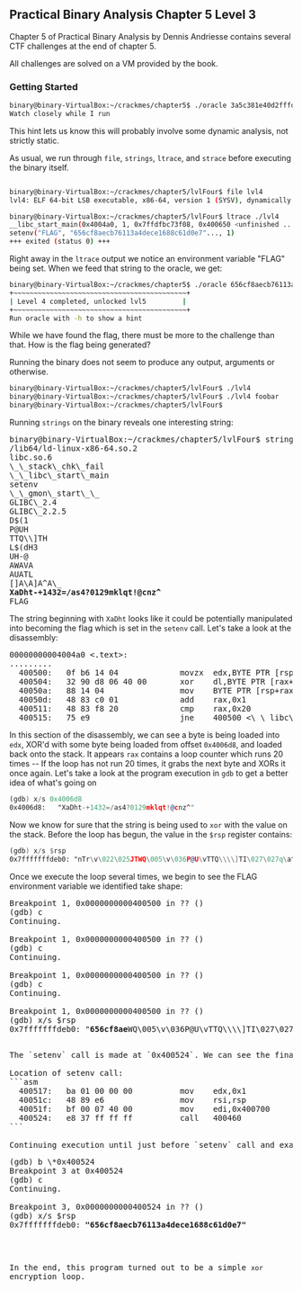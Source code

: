 ## Practical Binary Analysis Chapter 5 Level 3

Chapter 5 of Practical Binary Analysis by Dennis Andriesse contains several CTF challenges at the end of chapter 5.

All challenges are solved on a VM provided by the book.

### Getting Started

```bash
binary@binary-VirtualBox:~/crackmes/chapter5$ ./oracle 3a5c381e40d2fffd95ba4452a0fb4a40 -h
Watch closely while I run
```

This hint lets us know this will probably involve some dynamic analysis, not strictly static.

As usual, we run through `file`, `strings`, `ltrace`, and `strace` before executing the binary itself.


```bash

binary@binary-VirtualBox:~/crackmes/chapter5/lvlFour$ file lvl4
lvl4: ELF 64-bit LSB executable, x86-64, version 1 (SYSV), dynamically linked, interpreter /lib64/ld-linux-x86-64.so.2, for GNU/Linux 2.6.32, BuildID[sha1]=f8785d89a1f11e7b413c08c6176ad1ed7b95ca08, stripped

binary@binary-VirtualBox:~/crackmes/chapter5/lvlFour$ ltrace ./lvl4
__libc_start_main(0x4004a0, 1, 0x7ffdfbc73f08, 0x400650 <unfinished ...>
setenv("FLAG", "656cf8aecb76113a4dece1688c61d0e7"..., 1)                                      = 0
+++ exited (status 0) +++
```

Right away in the `ltrace` output we notice an environment variable "FLAG" being set. When we feed that string to the oracle, we get:

```bash
binary@binary-VirtualBox:~/crackmes/chapter5$ ./oracle 656cf8aecb76113a4dece1688c61d0e7
+~~~~~~~~~~~~~~~~~~~~~~~~~~~~~~~~~~~~~~~~~~~+
| Level 4 completed, unlocked lvl5         |
+~~~~~~~~~~~~~~~~~~~~~~~~~~~~~~~~~~~~~~~~~~~+
Run oracle with -h to show a hint
```

While we have found the flag, there must be more to the challenge than that. How is the flag being generated?

Running the binary does not seem to produce any output, arguments or otherwise.

```bash
binary@binary-VirtualBox:~/crackmes/chapter5/lvlFour$ ./lvl4
binary@binary-VirtualBox:~/crackmes/chapter5/lvlFour$ ./lvl4 foobar
binary@binary-VirtualBox:~/crackmes/chapter5/lvlFour$ 
```

Running `strings` on the binary reveals one interesting string:

<pre>
binary@binary-VirtualBox:~/crackmes/chapter5/lvlFour$ strings lvl4
/lib64/ld-linux-x86-64.so.2
libc.so.6
\_\_stack\_chk\_fail
\_\_libc\_start\_main
setenv
\_\_gmon\_start\_\_
GLIBC\_2.4
GLIBC\_2.2.5
D$(1
P@UH
TTQ\\]TH
L$(dH3
UH-@
AWAVA
AUATL
[]A\A]A^A\_
<b>XaDht-+1432=/as4?0129mklqt!@cnz^</b>
FLAG
</pre>

The string beginning with `XaDht` looks like it could be potentially manipulated into becoming the flag which is set in the `setenv` call. Let's take a look at the disassembly:

<pre>
00000000004004a0 <.text>:
.........
  400500:	0f b6 14 04          	movzx  edx,BYTE PTR [rsp+rax\*1]
  400504:	32 90 d8 06 40 00    	xor    dl,BYTE PTR [rax+0x4006d8]
  40050a:	88 14 04             	mov    BYTE PTR [rsp+rax\*1],dl
  40050d:	48 83 c0 01          	add    rax,0x1
  400511:	48 83 f8 20          	cmp    rax,0x20
  400515:	75 e9                	jne    400500 <\_\_libc\_start\_main@plt+0x80>
</pre>

In this section of the disassembly, we can see a byte is being loaded into `edx`, XOR'd with some byte being loaded from offset `0x4006d8`, and loaded back onto the stack. It appears `rax` contains a loop counter which runs 20 times -- If the loop has not run 20 times, it grabs the next byte and XORs it once again. Let's take a look at the program execution in `gdb` to get a better idea of what's going on

```asm
(gdb) x/s 0x4006d8
0x4006d8:	"XaDht-+1432=/as4?0129mklqt!@cnz^"
```

Now we know for sure that the string is being used to `xor` with the value on the stack. Before the loop has begun, the value in the `$rsp` register contains:

```asm
(gdb) x/s $rsp
0x7fffffffdeb0:	"nTr\v\022\025JTWQ\005\v\036P@U\vTTQ\\\\]TI\027\027q\a^\037i"
```

Once we execute the loop several times, we begin to see the FLAG environment variable we identified take shape:

<pre>
Breakpoint 1, 0x0000000000400500 in ?? ()
(gdb) c
Continuing.

Breakpoint 1, 0x0000000000400500 in ?? ()
(gdb) c
Continuing.

Breakpoint 1, 0x0000000000400500 in ?? ()
(gdb) c
Continuing.

Breakpoint 1, 0x0000000000400500 in ?? ()
(gdb) x/s $rsp
0x7fffffffdeb0:	"<b>656cf8ae</b>WQ\005\v\036P@U\vTTQ\\\\]TI\027\027q\a^\037i"
<pre>

The `setenv` call is made at `0x400524`. We can see the final result of the `xor` loop by setting a breakpoint at that address and examining the `$rsp` register.

Location of setenv call:
```asm
  400517:	ba 01 00 00 00       	mov    edx,0x1
  40051c:	48 89 e6             	mov    rsi,rsp
  40051f:	bf 00 07 40 00       	mov    edi,0x400700
  400524:	e8 37 ff ff ff       	call   400460 <setenv@plt>
```

Continuing execution until just before `setenv` call and examining value of `rsp`:
<pre>
(gdb) b \*0x400524
Breakpoint 3 at 0x400524
(gdb) c
Continuing.

Breakpoint 3, 0x0000000000400524 in ?? ()
(gdb) x/s $rsp
0x7fffffffdeb0:	<b>"656cf8aecb76113a4dece1688c61d0e7"</b>
</pre>

In the end, this program turned out to be a simple `xor` encryption loop.

